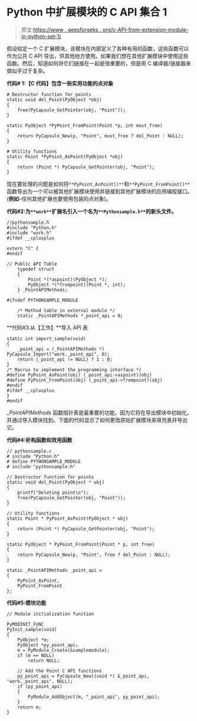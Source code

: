 # Python 中扩展模块的 C API 集合 1

> 原文:[https://www . geesforgeks . org/c-API-from-extension-module-in-python-set-1/](https://www.geeksforgeeks.org/c-api-from-extension-module-in-python-set-1/)

假设给定一个 C 扩展模块，该模块在内部定义了各种有用的函数，这些函数可以作为公共 C API 导出，供其他地方使用。如果我们想在其他扩展模块中使用这些函数。然后，知道如何将它们链接在一起是很重要的，但是用 C 编译器/链接器来做似乎过于复杂。

**代码# 1:【C 代码】包含一些实用功能的点对象**

```
# Destructor function for points
static void del_Point(PyObject *obj)
{
    free(PyCapsule_GetPointer(obj, "Point"));
}

static PyObject *PyPoint_FromPoint(Point *p, int must_free)
{
    return PyCapsule_New(p, "Point", must_free ? del_Point : NULL);
}

# Utility functions 
static Point *PyPoint_AsPoint(PyObject *obj)
{
    return (Point *) PyCapsule_GetPointer(obj, "Point");
}
```

现在要处理的问题是如何将`**PyPoint_AsPoint()**`和`**PyPoint_FromPoint()**`函数导出为一个可以被其他扩展模块使用并链接到其他扩展模块的应用编程接口。(**例如**–任何其他扩展也要使用包装的点对象)。

**代码#2:为`**work**`扩展名引入一个名为`**Pythonsample.h**`的新头文件。**

```
//pythonsample.h
#include "Python.h"
#include "work.h"
#ifdef __cplusplus

extern "C" {
#endif

// Public API Table
    typedef struct
    {
        Point *(*aspoint)(PyObject *);
        PyObject *(*frompoint)(Point *, int);
    } _PointAPIMethods;

#ifndef PYTHONSAMPLE_MODULE

    /* Method table in external module */
    static _PointAPIMethods *_point_api = 0;
```

**代码#3:从【工作】**导入 API 表

```
static int import_sample(void)
{
    _point_api = (_PointAPIMethods *) PyCapsule_Import("work._point_api", 0);
    return (_point_api != NULL) ? 1 : 0;
}
/* Macros to implement the programming interface */
#define PyPoint_AsPoint(obj) (_point_api->aspoint)(obj)
#define PyPoint_FromPoint(obj) (_point_api->frompoint)(obj)
#endif
#ifdef __cplusplus
}
#endif
```

*_PointAPIMethods* 函数指针表是最重要的功能，因为它将在导出模块中初始化，并通过导入模块找到。下面的代码显示了如何更改原始扩展模块来填充表并导出它。

**代码#4:析构函数和效用函数**

```
// pythonsample.c
# include "Python.h"
# define PYTHONSAMPLE_MODULE
# include "pythonsample.h"

// Destructor function for points 
static void del_Point(PyObject * obj)
{
    printf("Deleting point\n");
    free(PyCapsule_GetPointer(obj, "Point"));
}

// Utility functions
static Point * PyPoint_AsPoint(PyObject * obj)
{
    return (Point *) PyCapsule_GetPointer(obj, "Point");
}

static PyObject * PyPoint_FromPoint(Point * p, int free)
{
    return PyCapsule_New(p, "Point", free ? del_Point : NULL);
}

static _PointAPIMethods _point_api =
{
    PyPoint_AsPoint,
    PyPoint_FromPoint
};
```

**代码#5:模块功能**

```
// Module initialization function 

PyMODINIT_FUNC
PyInit_sample(void)
{
    PyObject *m;
    PyObject *py_point_api;
    m = PyModule_Create(&samplemodule);
    if (m == NULL)
        return NULL;

    // Add the Point C API functions
    py_point_api = PyCapsule_New((void *) &_point_api, "work._point_api", NULL);
    if (py_point_api)
    {
        PyModule_AddObject(m, "_point_api", py_point_api);
    }
    return m;
}
```